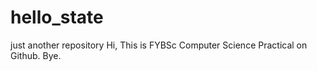 # hello_state
just another repository
Hi, 
This is FYBSc Computer Science
Practical on Github.
Bye.
